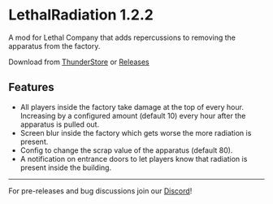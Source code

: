 # LethalRadiation 1.2.2
A mod for Lethal Company that adds repercussions to removing the apparatus from the factory.

Download from [ThunderStore](https://thunderstore.io/c/lethal-company/p/gamehog44/LethalRadiation/) or [Releases](https://github.com/gamehog44/LethalRadiation/releases/latest)

## Features
- All players inside the factory take damage at the top of every hour. Increasing by a configured amount (default 10) every hour after the apparatus is pulled out.
- Screen blur inside the factory which gets worse the more radiation is present.
- Config to change the scrap value of the apparatus (default 80).
- A notification on entrance doors to let players know that radiation is present inside the building.
***
For pre-releases and bug discussions join our [Discord](https://discord.com/invite/fsXcFV3)!

